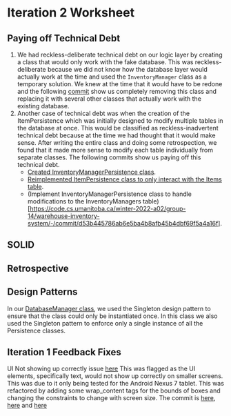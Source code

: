 Iteration 2 Worksheet
=====================

Paying off Technical Debt
-----------------
1. We had reckless-deliberate technical debt on our logic layer by creating a class that would only work with the fake database. This was reckless-deliberate because we did not know how the database layer would actually work at the time and used the `InventoryManager` class as a temporary solution. We knew at the time that it would have to be redone and the following [commit](https://code.cs.umanitoba.ca/winter-2022-a02/group-14/warehouse-inventory-system/-/commit/8a01b96e26372b8c7e5a4de65d8fa23b309ddc82) show us completely removing this class and replacing it with several other classes that actually work with the existing database.
2. Another case of technical debt was when the creation of the ItemPersistence which was initially designed to modify multiple tables in the database at once. This would be classified as reckless-inadvertent technical debt because at the time we had thought that it would make sense. After writing the entire class and doing some retrospection, we found that it made more sense to modify each table individually from separate classes. The following commits show us paying off this technical debt.
	- [Created InventoryManagerPersistence class](https://code.cs.umanitoba.ca/winter-2022-a02/group-14/warehouse-inventory-system/-/commit/83ec76b33d87508057919aeaf86c97fff8e8586e).
	- [Reimplemented ItemPersistence class to only interact with the Items table](https://code.cs.umanitoba.ca/winter-2022-a02/group-14/warehouse-inventory-system/-/commit/48974f2e69d976858a2ab307f2a3b3b4e9525ec0).
	- (Implement InventoryManagerPersistence class to handle modifications to the InventoryManagers table)[https://code.cs.umanitoba.ca/winter-2022-a02/group-14/warehouse-inventory-system/-/commit/d53b445786ab6e5ba4b8afb45b4dbf69f5a4a16f].

SOLID
----------------



Retrospective
----------



Design Patterns
-----
In our [DatabaseManager class](https://code.cs.umanitoba.ca/winter-2022-a02/group-14/warehouse-inventory-system/-/blob/development/app/src/main/java/database/DatabaseManager.java), we used the Singleton design pattern to ensure that the class could only be instantiated once. In this class we also used the Singleton pattern to enforce only a single instance of all the Persistence classes.


Iteration 1 Feedback Fixes
--------------
UI Not showing up correctly issue [here](https://code.cs.umanitoba.ca/winter-2022-a02/group-14/warehouse-inventory-system/-/issues/66)
This was flagged as the UI elements, specifically text, would not show up correctly on smaller screens. This was due to it only being tested for the Android Nexus 7 tablet. This was refactored by adding some wrap_content tags for the bounds of boxes and changing the constraints to change with screen size. The commit is [here](https://code.cs.umanitoba.ca/winter-2022-a02/group-14/warehouse-inventory-system/-/commit/38d1622e1a27739ce9e22acae946d256f5037075), [here](https://code.cs.umanitoba.ca/winter-2022-a02/group-14/warehouse-inventory-system/-/commit/52becb3e849f3c720c9f4401dc6fd4e6b3f635f1) and [here](https://code.cs.umanitoba.ca/winter-2022-a02/group-14/warehouse-inventory-system/-/commit/58a0b2e8d332b55674d22c4da1cc1e9c5fb8cff5)
